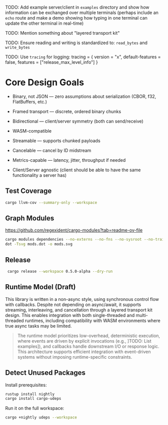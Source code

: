 TODO: Add example server/client in `examples` directory and show how information can be exchanged over multiple terminals (perhaps include an `echo` route and make a demo showing how typing in one terminal can update the other terminal in real-time)

TODO: Mention something about "layered transport kit"

TODO: Ensure reading and writing is standardized to: `read_bytes` and `write_bytes`

TODO: Use `tracing` for logging: tracing = { version = "x", default-features = false, features = ["release_max_level_info"] }

# Core Design Goals

- Binary, not JSON — zero assumptions about serialization (CBOR, f32, FlatBuffers, etc.)

- Framed transport — discrete, ordered binary chunks

- Bidirectional — client/server symmetry (both can send/receive)

- WASM-compatible

- Streamable — supports chunked payloads

- Cancelable — cancel by ID midstream

- Metrics-capable — latency, jitter, throughput if needed

- Client/Server agnostic (client should be able to have the same functionality a server has)

## Test Coverage 

```sh
cargo llvm-cov --summary-only --workspace
```

## Graph Modules

https://github.com/regexident/cargo-modules?tab=readme-ov-file

```sh
cargo modules dependencies --no-externs --no-fns --no-sysroot --no-traits --no-types --no-uses > mods.dot
dot -Tsvg mods.dot -o mods.svg
```

## Release

```sh
 cargo release --workspace 0.5.0-alpha --dry-run
```

## Runtime Model (Draft)

This library is written in a non-async style, using synchronous control flow with callbacks. Despite not depending on async/await, it supports streaming, interleaving, and cancellation through a layered transport kit design. This enables integration with both single-threaded and multi-threaded runtimes, including compatibility with WASM environments where true async tasks may be limited.

  > The runtime model prioritizes low-overhead, deterministic execution, where events are driven by explicit invocations (e.g., ]TODO: List examples]), and callbacks handle downstream I/O or response logic. This architecture supports efficient integration with event-driven systems without imposing runtime-specific constraints.

## Detect Unused Packages

Install prerequisites:

```sh
rustup install nightly
cargo install cargo-udeps
```

Run it on the full workspace:

```sh
cargo +nightly udeps --workspace
```
